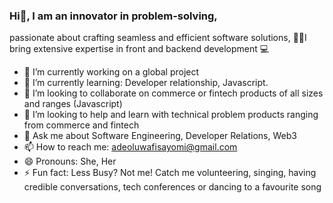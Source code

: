 ### Hi👋, I am an innovator in problem-solving,
 passionate about crafting seamless and efficient software solutions, 
👩‍💻I bring extensive expertise in front and backend development 💻


- 🔭 I’m currently working on a global project
- 🌱 I’m currently learning: Developer relationship, Javascript.
- 👯 I’m looking to collaborate on commerce or fintech products of all sizes and ranges (Javascript)
- 🤔 I’m looking to help  and learn with technical problem products ranging from commerce and fintech 
- 💬 Ask me about Software Engineering, Developer Relations, Web3
- 📫 How to reach me: adeoluwafisayomi@gmail.com
- 😄 Pronouns: She, Her
- ⚡ Fun fact: Less Busy? Not me! Catch me volunteering, singing, having credible conversations, tech conferences or dancing to a favourite song


